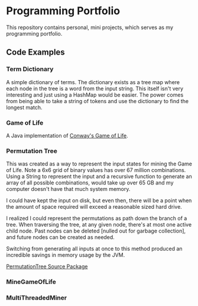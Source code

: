 # Programming Portfolio
This repository contains personal, mini projects, which serves as my programming portfolio.

## Code Examples

### Term Dictionary

A simple dictionary of terms. The dictionary exists as a tree map where each node in the tree is a word from the input string. This itself isn't very interesting and just using a HashMap would be easier. The power comes from being able to take a string of tokens and use the dictionary to find the longest match.

### Game of Life

A Java implementation of [Conway's Game of Life](https://en.wikipedia.org/wiki/Conway%27s_Game_of_Life).

### Permutation Tree

This was created as a way to represent the input states for mining the Game of Life. Note a 6x6 grid of binary values has over 67 million combinations. Using a String to represent the input and a recursive function to generate an array of all possible combinations, would take up over 65 GB and my computer doesn't have that much system memory.

I could have kept the input on disk, but even then, there will be a point when the amount of space required will exceed a reasonable sized hard drive.

I realized I could represent the permutations as path down the branch of a tree. When traversing the tree, at any given node, there's at most one active child node. Past nodes can be deleted [nulled out for garbage collection], and future nodes can be created as needed.

Switching from generating all inputs at once to this method produced an incredible savings in memory usage by the JVM.

[PermutationTree Source Package](https://github.com/tmallery/Personal/tree/master/Java/src/main/java/tgm/permutationtree/)

### MineGameOfLife

### MultiThreadedMiner
